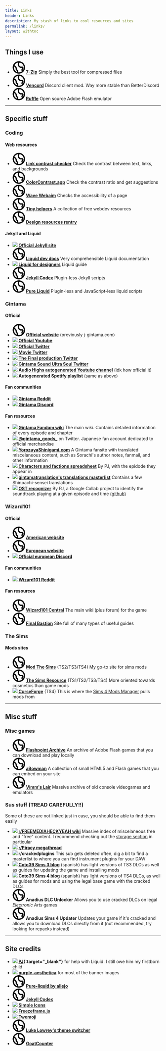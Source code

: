 ```yaml
---
title: Links
header: Links
description: My stash of links to cool resources and sites
permalink: /links/
layout: withtoc
---
```


## Things I use
- **<img class="svg" src="/assets/img/earth.svg"/> [7-Zip](https://www.7-zip.org/)** Simply the best tool for compressed files
- **<img class="svg" src="/assets/img/earth.svg"/> [Vencord](https://vencord.dev/)** Discord client mod. Way more stable than BetterDiscord
- **<img class="svg" src="/assets/img/earth.svg"/> [Ruffle](https://ruffle.rs/)** Open source Adobe Flash emulator

***

## Specific stuff
### Coding
#### Web resources
- **<img class="svg" src="/assets/img/earth.svg"/> [Link contrast checker](https://webaim.org/resources/linkcontrastchecker/)** Check the contrast between text, links, and backgrounds
- **<img class="svg" src="/assets/img/earth.svg"/> [ColorContrast.app](https://colorcontrast.app)** Check the contrast ratio and get suggestions
- **<img class="svg" src="/assets/img/earth.svg"/> [Wave Webaim](https://wave.webaim.org/)** Checks the accessibility of a page
- **<img class="svg" src="/assets/img/earth.svg"/> [Tiny helpers](https://tiny-helpers.dev/)** A collection of free webdev resources
- **<img class="svg" src="/assets/img/earth.svg"/> [Design resources rentry](https://rentry.co/dt92f)**

#### Jekyll and Liquid
- **<img class="svg" src="https://cdn.simpleicons.org/jekyll/black"/> [Official Jekyll site](http://jekyllrb.com/)**
- **<img class="svg" src="/assets/img/earth.svg"/> [Liquid dev docs](https://shopify.dev/docs/api/liquid)** Very comprehensible Liquid documentation
- **<img class="svg" src="https://cdn.simpleicons.org/github/black"/> [Liquid for designers](https://github.com/Shopify/liquid/wiki/Liquid-for-Designers)** Liquid guide
- **<img class="svg" src="/assets/img/earth.svg"/> [Jekyll Codex](https://jekyllcodex.org/)** Plugin-less Jekyll scripts
- **<img class="svg" src="/assets/img/earth.svg"/> [Pure Liquid](https://pure-liquid.allejo.org/)** Plugin-less and JavaScript-less liquid scripts

### Gintama
#### Official
- **<img class="svg" src="/assets/img/earth.svg"/> [Official website](https://anime-gintama.com/)** (previously j-gintama.com)
- **<img class="svg" src="https://cdn.simpleicons.org/youtube/black"/> [Official Youtube](https://www.youtube.com/@gintama_channel_official)**
- **<img class="svg" src="https://cdn.simpleicons.org/twitter/black"/> [Official Twitter](https://twitter.com/GINTAMA_PR)**
- **<img class="svg" src="https://cdn.simpleicons.org/twitter/black"/> [Movie Twitter](https://twitter.com/gintamamovie)**
- **<img class="svg" src="https://cdn.simpleicons.org/twitter/black"/> [The Final production Twitter](https://twitter.com/gintama_shiryo)**
- **<img class="svg" src="https://cdn.simpleicons.org/twitter/black"/> [Gintama Sound Ultra Soul Twitter](https://twitter.com/gintama_sus)**
- **<img class="svg" src="https://cdn.simpleicons.org/youtubemusic/black"/> [Audio Highs autogenerated Youtube channel](https://www.youtube.com/channel/UCZSSZryuFpLIQVV1dKcPOIA)** (idk how official it)
- **<img class="svg" src="https://cdn.simpleicons.org/spotify/black"/> [Autogenerated Spotify playlist](https://open.spotify.com/playlist/37i9dQZF1DX5JzVNcx3f5j)** (same as above)

#### Fan communities
- **<img class="svg" src="https://cdn.simpleicons.org/reddit/black"/> [Gintama Reddit](https://www.reddit.com/r/Gintama/)**
- **<img class="svg" src="https://cdn.simpleicons.org/discord/black"/> [Gintama Discord](https://discord.gg/gintama/)**

#### Fan resources
- **<img class="svg" src="https://cdn.simpleicons.org/fandom/black"/> [Gintama Fandom wiki](https://gintama.fandom.com/wiki/Main_Page)** The main wiki. Contains detailed information of every episode and chapter
- **<img class="svg" src="https://cdn.simpleicons.org/twitter/black"/> [@gintama_goods_](https://twitter.com/gintama_goods_)** on Twitter. Japanese fan account dedicated to official merchandise
- **<img class="svg" src="https://cdn.simpleicons.org/wordpress/black"/> [YorozuyaShinigami.com](https://yorozuyashinigami.com/)** A Gintama fansite with translated miscelaneous content, such as Sorachi's author notes, fanmail, and other information
- **<img class="svg" src="https://cdn.simpleicons.org/googlesheets/black"/> [Characters and factions spreadsheet](https://docs.google.com/spreadsheets/d/13mipKtBHKvSzwhQnwjxNVEgqqW0lBkrqvalLF3CVWsw/edit?usp=drivesdk)** By PJ, with the epidode they appear in
- **<img class="svg" src="https://cdn.simpleicons.org/tumblr/black"/> [gintamatranslation's translations masterlist](https://www.tumblr.com/gintamatranslations/699447376109305856/gintama-translations-masterlist)** Contains a few Shinpachi-sensei translations
- **<img class="svg" src="https://cdn.simpleicons.org/googlecolab/black"/> [OST recognizer](https://colab.research.google.com/github/pj-mathematician/gintama-ost-recognizer/blob/main/gintamaostfinder.ipynb)** By PJ, a Google Collab project to identify the soundtrack playing at a given episode and time [(github)](https://github.com/pj-mathematician/gintama-ost-recognizer)

### Wizard101
#### Official
- **<img class="svg" src="/assets/img/earth.svg"/> [American website](https://www.wizard101.com/game)**
- **<img class="svg" src="/assets/img/earth.svg"/> [European website](https://eu.wizard101.com/)**
- **<img class="svg" src="https://cdn.simpleicons.org/discord/black"/> [Official european Discord](https://discord.gg/playwizard101)**

#### Fan communities
- **<img class="svg" src="https://cdn.simpleicons.org/reddit/black"/> [Wizard101 Reddit](https://www.reddit.com/r/Wizard101/)**

#### Fan resources
- **<img class="svg" src="/assets/img/earth.svg"/> [Wizard101 Central](https://wiki.wizard101central.com/wiki/Wizard101_Wiki)** The main wiki (plus forum) for the game
- **<img class="svg" src="/assets/img/earth.svg"/> [Final Bastion](https://finalbastion.com/)** Site full of many types of useful guides

### The Sims
#### Mods sites
- **<img class="svg" src="/assets/img/earth.svg"/> [Mod The Sims](https://modthesims.info/)** (TS2/TS3/TS4) My go-to site for sims mods
- **<img class="svg" src="/assets/img/earth.svg"/> [The Sims Resource](https://www.thesimsresource.com/)** (TS1/TS2/TS3/TS4) More oriented towards cosmetics than game mods
- **<img class="svg" src="https://cdn.simpleicons.org/curseforge/black"/> [CurseForge](https://www.curseforge.com/sims4)** (TS4) This is where the [Sims 4 Mods Manager](https://gametimedev.de/S4MM/) pulls mods from

***

## Misc stuff
### Misc games
- **<img class="svg" src="/assets/img/earth.svg"/> [Flashpoint Archive](https://flashpointarchive.org/)** An archive of Adobe Flash games that you can download and play locally
- **<img class="svg" src="/assets/img/earth.svg"/> [aBowman](https://www.abowman.com/)** A collection of small HTML5 and Flash games that you can embed on your site
- **<img class="svg" src="/assets/img/earth.svg"/> [Vimm's Lair](https://vimm.net/)** Massive archive of old console videogames and emulators

### Sus stuff (TREAD CAREFULLY!!)
Some of these are not linked just in case, you should be able to find them easily
- **<img class="svg" src="https://cdn.simpleicons.org/reddit/black"/> [r/FREEMEDIAHECKYEAH wiki](https://www.reddit.com/r/FREEMEDIAHECKYEAH/wiki/index/)** Massive index of miscelaneous free and "free" content. I recommend checking out the [storage section](https://www.reddit.com/r/FREEMEDIAHECKYEAH/wiki/storage) in particular
- **<img class="svg" src="https://cdn.simpleicons.org/reddit/black"/> [r/Piracy megathread](https://www.reddit.com/r/Piracy/wiki/megathread/)**
- **<img class="svg" src="https://cdn.simpleicons.org/reddit/black"/> r/crackedplugins** This sub gets deleted often, dig a bit to find a masterlist to where you can find instrument plugins for your DAW
- **<img class="svg" src="https://cdn.simpleicons.org/blogger/black"/> [Coto39 Sims 3 blog](https://sims3coto39.blogspot.com/)** (spanish) has light versions of TS3 DLCs as well as guides for updating the game and installing mods
- **<img class="svg" src="https://cdn.simpleicons.org/blogger/black"/> [Coto39 Sims 4 blog](https://sims4coto39.blogspot.com/)** (spanish) has light versions of TS4 DLCs, as well as guides for mods and using the legal base game with the cracked DLCs
- **<img class="svg" src="/assets/img/earth.svg"/> Anadius DLC Unlocker** Allows you to use cracked DLCs on legal *Electronic Arts* games
- **<img class="svg" src="/assets/img/earth.svg"/> Anadius Sims 4 Updater** Updates your game if it's cracked and allows you to download DLCs directly from it (not recommended, try looking for repacks instead)

***

## Site credits

- **<img class="svg" src="https://cdn.simpleicons.org/discord/black"/> [PJ](https://cdn.discordapp.com/emojis/786968545506492427.webp){:target="_blank"}** for help with Liquid. I still owe him my firstborn child
- **<img class="svg" src="https://cdn.simpleicons.org/tumblr/black"/> [purple-aesthetica](https://www.tumblr.com/purple-aesthetica)** for most of the banner images
- **<img class="svg" src="/assets/img/earth.svg"/> [Pure-liquid by allejo](https://pure-liquid.allejo.org)**
- **<img class="svg" src="/assets/img/earth.svg"/> [Jekyll Codex](https://jekyllcodex.org)**
- **<img class="svg" src="https://cdn.simpleicons.org/simpleicons/black"/> [Simple Icons](https://simpleicons.org)**
- **<img class="svg" src="https://cdn.simpleicons.org/github/black"/> [Freezeframe.js](https://github.com/ctrl-freaks/freezeframe.js)**
- **<img class="svg" src="https://cdn.simpleicons.org/github/black"/> [Twemoji](https://github.com/twitter/twemoji)**
- **<img class="svg" src="/assets/img/earth.svg"/> [Luke Lowrey's theme switcher](https://lukelowrey.com/css-variable-theme-switcher/)**
- **<img class="svg" src="/assets/img/earth.svg"/> [GoatCounter](https://www.goatcounter.com/)**